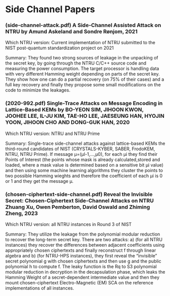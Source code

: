 # Side Channel Papers

### (side-channel-attack.pdf) A Side-Channel Assisted Attack on NTRU by Amund Askeland and Sondre Rønjom, 2021

Which NTRU version: Current implementation of NTRU submitted to
the NIST post-quantum standardization project on 2021

Summary: They found two strong sources of leakage in the unpacking of the secret key, by going through the NTRU C/C++ source code and measuring the power consumption. The target processor is handling data with very different Hamming weight depending on parts of the secret key. They show how one can do a partial recovery (on 75% of their cases) and a full key recovery and finally they propose some small modifications on the code to minimize the leakages.


### (2020-992.pdf) Single-Trace Attacks on Message Encoding in Lattice-Based KEMs by BO-YEON SIM, JIHOON KWON, JOOHEE LEE, IL-JU KIM, TAE-HO LEE, JAESEUNG HAN, HYOJIN YOON, JIHOON CHO AND DONG-GUK HAN, 2020

Which NTRU version: NTRU and NTRU Prime

Summary: Single-trace side-channel attacks against lattice-based KEMs the third-round candidates of NIST (CRYSTALS-KYBER, SABER, FrodoKEM, NTRU, NTRU Prime). If message μ=(μl-1,...,μ0), for each μi they find their Points of Interest (the points whose mask is already calculated,stored and loaded, where a mask value is determined based on a sensitive bit µi value) and then using some machine learning algorithms they cluster the points to two possible Hamming wieghts and therefore the coefficient of each μi is 0 or 1 and they get the message μ.

### (chosen-ciphertext-side-channel.pdf) Reveal the Invisible Secret: Chosen-Ciphertext Side-Channel Attacks on NTRU Zhuang Xu, Owen Pemberton, David Oswald and Zhiming Zheng, 2023

Which NTRU version: all NTRU instances in Round 3 of NIST 

Summary: They utilize the leakage from the polynomial modular reduction to recover the long-term secret key. There are two attacks: a) (for all NTRU instances) they recover the differences between adjacent coefficients using appropriately chosen ciphertexts and finally reconstruct f through linear algebra and b) (for NTRU-HPS instances), they first reveal the “invisible” secret polynomial g with chosen ciphertexts and then use g and the public polynomial h to compute f. The leaky function is the Rq to S3 polynomial modular reduction in decryption in the decapsulation phase, which leaks the Hamming Weight of a secret-dependent intermediate value and then they mount chosen-ciphertext Electro-Magnetic (EM) SCA on the reference implementations of all instances.
